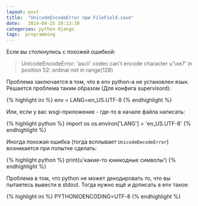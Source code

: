 ```yaml
---
layout: post
title:  "UnicodeEncodeError при FileField.save"
date:   2014-04-25 10:13:10
categories: python django
tags:  programming
---
```


Если вы столкнулись с похожей ошибкой:

> UnicodeEncodeError: 'ascii' codec can't encode character u'\xe7' in position 52: ordinal not in range(128)

Проблема заключается в том, что в env python-а не установлен язык. Решается проблема таким образом (Для конфига supervisord):

{% highlight ini %}
env = LANG=en_US.UTF-8
{% endhighlight %}

Или, если у вас wsgi-приложение - где-то в начале файла написать:

{% highlight python %}
import os
os.environ['LANG'] = 'en_US.UTF-8'
{% endhighlight %}

Иногда похожая ошибка (тогда всплывает `UnicodeDecodeError`) возникается при попытке сделать:

{% highlight python %}
print(u'какие-то юникодные символы')
{% endhighlight %}

Проблема в том, что python не может декодировать то, что вы пытаетесь вывести в stdout.
Тогда нужно ещё и дописать в env такое:

{% highlight ini %}
PYTHONIOENCODING=UTF-8
{% endhighlight %}